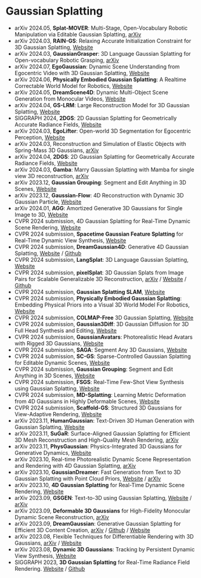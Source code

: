 # Gaussian Splatting
- arXiv 2024.05, **Splat-MOVER**: Multi-Stage, Open-Vocabulary Robotic Manipulation via Editable Gaussian Splatting, [arXiv](https://arxiv.org/abs/2405.04378)
- arXiv 2024.03, **RAIN-GS**: Relaxing Accurate Initialization Constraint for 3D Gaussian Splatting, [Website](https://cvlab-kaist.github.io/RAIN-GS/)
- arXiv 2024.03, **GaussianGrasper**: 3D Language Gaussian Splatting for Open-vocabulary Robotic Grasping, [arXiv](https://arxiv.org/abs/2403.09637)
- arXiv 2024.07, **EgoGaussian**: Dynamic Scene Understanding from Egocentric Video with 3D Gaussian Splatting, [Website](https://zdwww.github.io/egogs.github.io/)
- arXiv 2024.06, **Physically Embodied Gaussian Splatting**: A Realtime Correctable World Model for Robotics, [Website](https://arxiv.org/abs/2406.10788)
- arXiv 2024.05, **DreamScene4D**: Dynamic Multi-Object Scene Generation from Monocular Videos, [Website](https://dreamscene4d.github.io/)
- arXiv 2024.04, **GS-LRM**: Large Reconstruction Model for 3D Gaussian Splatting, [Website](https://sai-bi.github.io/project/gs-lrm/)
- SIGGRAPH 2024, **2DGS**: 2D Gaussian Splatting for Geometrically Accurate Radiance Fields, [Website](https://surfsplatting.github.io/)
- arXiv 2024.03, **EgoLifter**: Open-world 3D Segmentation for Egocentric Perception, [Website](https://egolifter.github.io/)
- arXiv 2024.03, Reconstruction and Simulation of Elastic Objects with Spring-Mass 3D Gaussians, [arXiv](https://arxiv.org/abs/2403.09434)
- arXiv 2024.04, **2DGS**: 2D Gaussian Splatting for Geometrically Accurate Radiance Fields, [Website](https://surfsplatting.github.io/)
- arXiv 2024.03, **Gamba**: Marry Gaussian Splatting with Mamba for single view 3D reconstruction, [arXiv](https://arxiv.org/abs/2403.18795)
- arXiv 2023.12, **Gaussian Grouping**: Segment and Edit Anything in 3D Scenes, [Website](https://ymq2017.github.io/gaussian-grouping/)
- arXiv 2023.12, **Gaussian-Flow**: 4D Reconstruction with Dynamic 3D Gaussian Particle, [Website](https://nju-3dv.github.io/projects/Gaussian-Flow/)
- arXiv 2024.01, **AGG**: Amortized Generative 3D Gaussians for Single Image to 3D, [Website](https://ir1d.github.io/AGG/)
- CVPR 2024 submission, 4D Gaussian Splatting for Real-Time Dynamic Scene Rendering, [Website](https://github.com/hustvl/4DGaussians)
- CVPR 2024 submission, **Spacetime Gaussian Feature Splatting** for Real-Time Dynamic View Synthesis, [Website](https://oppo-us-research.github.io/SpacetimeGaussians-website/)
- CVPR 2024 submission, **DreamGaussian4D**: Generative 4D Gaussian Splatting, [Website](https://jiawei-ren.github.io/projects/dreamgaussian4d/) / [Github](https://github.com/jiawei-ren/dreamgaussian4d)
- CVPR 2024 submission, **LangSplat**: 3D Language Gaussian Splatting, [Website](https://langsplat.github.io)
- CVPR 2024 submission, **pixelSplat**: 3D Gaussian Splats from Image Pairs for Scalable Generalizable 3D Reconstruction, [arXiv](https://arxiv.org/abs/2312.12337) / [Website](https://pixelsplat.github.io/) / [Github](https://github.com/dcharatan/pixelsplat)
- CVPR 2024 submission, **Gaussian Splatting SLAM**, [Website](https://rmurai.co.uk/projects/GaussianSplattingSLAM/)
- CVPR 2024 submission, **Physically Embodied Gaussian Splatting**: Embedding Physical Priors into a Visual 3D World Model For Robotics, [Website](https://embodied-gaussians.github.io/)
- CVPR 2024 submission, **COLMAP-Free** 3D Gaussian Splatting, [Website](https://oasisyang.github.io/colmap-free-3dgs/)
- CVPR 2024 submission, **Gaussian3Diff**: 3D Gaussian Diffusion for 3D Full Head Synthesis and Editing, [Website](https://nirvanalan.github.io/projects/gaussian3diff/)
- CVPR 2024 submission, **GaussianAvatars**: Photorealistic Head Avatars with Rigged 3D Gaussians, [Website](https://shenhanqian.github.io/gaussian-avatars)
- CVPR 2024 submission, **SAGA**: Segment Any 3D Gaussians, [Website](https://jumpat.github.io/SAGA/)
- CVPR 2024 submission, **SC-GS**: Sparse-Controlled Gaussian Splatting for Editable Dynamic Scenes, [Website](https://yihua7.github.io/SC-GS-web/)
- CVPR 2024 submission, **Gaussian Grouping**: Segment and Edit Anything in 3D Scenes, [Website](https://github.com/lkeab/gaussian-grouping)
- CVPR 2024 submission, **FSGS**: Real-Time Few-Shot View Synthesis using Gaussian Splatting, [Website](https://zehaozhu.github.io/FSGS/)
- CVPR 2024 submission, **MD-Splatting**: Learning Metric Deformation from 4D Gaussians in Highly Deformable Scenes, [Website](https://md-splatting.github.io/)
- CVPR 2024 submission, **Scaffold-GS**: Structured 3D Gaussians for View-Adaptive Rendering, [Website](https://city-super.github.io/scaffold-gs/)
- arXiv 2023.11, **HumanGaussian**: Text-Driven 3D Human Generation with Gaussian Splatting, [Website](https://alvinliu0.github.io/projects/HumanGaussian)
- arXiv 2023.11, **SuGaR**: Surface-Aligned Gaussian Splatting for Efficient 3D Mesh Reconstruction and High-Quality Mesh Rendering, [arXiv](https://arxiv.org/abs/2311.12775)
- arXiv 2023.11, **PhysGaussian**: Physics-Integrated 3D Gaussians for Generative Dynamics, [Website](https://xpandora.github.io/PhysGaussian/)
- arXiv 2023.10, Real-time Photorealistic Dynamic Scene Representation and Rendering with 4D Gaussian Splatting, [arXiv](https://arxiv.org/abs/2310.10642)
- arXiv 2023.10, **GaussianDreamer**: Fast Generation from Text to 3D Gaussian Splatting with Point Cloud Priors, [Website](https://taoranyi.com/gaussiandreamer/) / [arXIv](https://arxiv.org/abs/2310.08529)
- arXiv 2023.10, **4D Gaussian Splatting** for Real-Time Dynamic Scene Rendering, [Website](https://guanjunwu.github.io/4dgs/index.html)
- arXiv 2023.09, **GSGEN**: Text-to-3D using Gaussian Splatting, [Website](https://gsgen3d.github.io/) / [arXiv](https://arxiv.org/abs/2309.16585)
- arXiv 2023.09, **Deformable 3D Gaussians** for High-Fidelity Monocular Dynamic Scene Reconstruction, [arXiv](https://arxiv.org/abs/2309.13101)
- arXiv 2023.09, **DreamGaussian**: Generative Gaussian Splatting for Efficient 3D Content Creation, [arXiv](https://arxiv.org/abs/2309.16653) / [Github](https://github.com/dreamgaussian/dreamgaussian) / [Website](https://dreamgaussian.github.io/)
- arXiv 2023.08, Flexible Techniques for Differentiable Rendering with 3D Gaussians, [arXiv](https://arxiv.org/abs/2308.14737) / [Website](https://leonidk.com/fmb-plus/)
- arXiv 2023.08, **Dynamic 3D Gaussians**: Tracking by Persistent Dynamic View Synthesis, [Website](https://dynamic3dgaussians.github.io/)
- SIGGRAPH 2023, **3D Gaussian Splatting** for Real-Time Radiance Field Rendering. [Website](https://repo-sam.inria.fr/fungraph/3d-gaussian-splatting/) / [Github](https://github.com/graphdeco-inria/gaussian-splatting)
